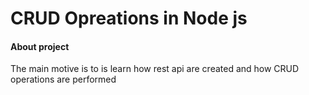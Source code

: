 # CRUD Opreations in Node js 

#### About project
<p>The main motive is to is learn how rest api are created and how CRUD operations are performed  </p>
